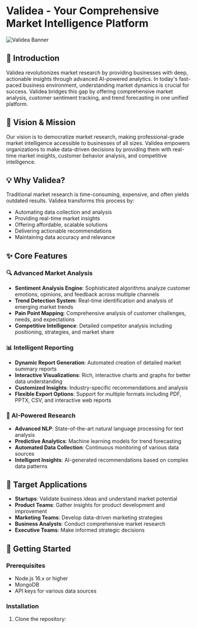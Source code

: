 # Validea - Your Comprehensive Market Intelligence Platform

![Validea Banner](https://your-banner-url.com)

## 🌟 Introduction
Validea revolutionizes market research by providing businesses with deep, actionable insights through advanced AI-powered analytics. In today's fast-paced business environment, understanding market dynamics is crucial for success. Validea bridges this gap by offering comprehensive market analysis, customer sentiment tracking, and trend forecasting in one unified platform.

## 🎯 Vision & Mission
Our vision is to democratize market research, making professional-grade market intelligence accessible to businesses of all sizes. Validea empowers organizations to make data-driven decisions by providing them with real-time market insights, customer behavior analysis, and competitive intelligence.

## 💡 Why Validea?
Traditional market research is time-consuming, expensive, and often yields outdated results. Validea transforms this process by:
- Automating data collection and analysis
- Providing real-time market insights
- Offering affordable, scalable solutions
- Delivering actionable recommendations
- Maintaining data accuracy and relevance

## ✨ Core Features

### 🔍 Advanced Market Analysis
- **Sentiment Analysis Engine**: Sophisticated algorithms analyze customer emotions, opinions, and feedback across multiple channels
- **Trend Detection System**: Real-time identification and analysis of emerging market trends
- **Pain Point Mapping**: Comprehensive analysis of customer challenges, needs, and expectations
- **Competitive Intelligence**: Detailed competitor analysis including positioning, strategies, and market share

### 📊 Intelligent Reporting
- **Dynamic Report Generation**: Automated creation of detailed market summary reports
- **Interactive Visualizations**: Rich, interactive charts and graphs for better data understanding
- **Customized Insights**: Industry-specific recommendations and analysis
- **Flexible Export Options**: Support for multiple formats including PDF, PPTX, CSV, and interactive web reports

### 🤖 AI-Powered Research
- **Advanced NLP**: State-of-the-art natural language processing for text analysis
- **Predictive Analytics**: Machine learning models for trend forecasting
- **Automated Data Collection**: Continuous monitoring of various data sources
- **Intelligent Insights**: AI-generated recommendations based on complex data patterns

## 🎯 Target Applications
- **Startups**: Validate business ideas and understand market potential
- **Product Teams**: Gather insights for product development and improvement
- **Marketing Teams**: Develop data-driven marketing strategies
- **Business Analysts**: Conduct comprehensive market research
- **Executive Teams**: Make informed strategic decisions

## 🚀 Getting Started

### Prerequisites
- Node.js 16.x or higher
- MongoDB
- API keys for various data sources

### Installation

1. Clone the repository:
